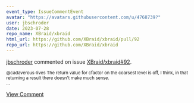 ```yaml
---
event_type: IssueCommentEvent
avatar: "https://avatars.githubusercontent.com/u/4768739?"
user: jbschroder
date: 2023-07-28
repo_name: XBraid/xbraid
html_url: https://github.com/XBraid/xbraid/pull/92
repo_url: https://github.com/XBraid/xbraid
---
```


<a href='https://github.com/jbschroder' target='_blank'>jbschroder</a> commented on issue <a href='https://github.com/XBraid/xbraid/pull/92' target='_blank'>XBraid/xbraid#92</a>.

<small>@cadaverous-lives The return value for cfactor on the coarsest level is off, I think, in that returning a result there doesn't make much sense.  ...</small>

<a href='https://github.com/XBraid/xbraid/pull/92' target='_blank'>View Comment</a>
